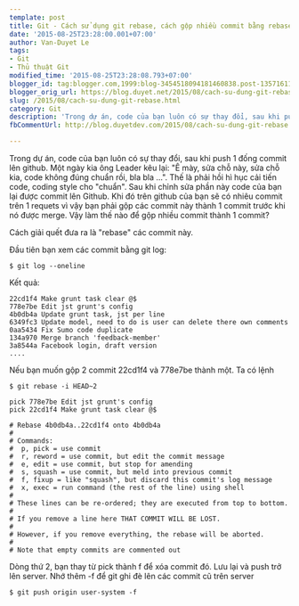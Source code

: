 ```yaml
---
template: post
title: Git - Cách sử dụng git rebase, cách gộp nhiều commit bằng rebase
date: '2015-08-25T23:28:00.001+07:00'
author: Van-Duyet Le
tags:
- Git
- Thủ thuật Git
modified_time: '2015-08-25T23:28:08.793+07:00'
blogger_id: tag:blogger.com,1999:blog-3454518094181460838.post-1357161151212518621
blogger_orig_url: https://blog.duyet.net/2015/08/cach-su-dung-git-rebase.html
slug: /2015/08/cach-su-dung-git-rebase.html
category: Git
description: 'Trong dự án, code của bạn luôn có sự thay đổi, sau khi push 1 đống commit lên github. Một ngày kia ông Leader kêu lại: "Ê mày, sửa chỗ này, sửa chỗ kia, code không đúng chuẩn rồi, bla bla ...". Thế là phải hồi hì hục cải tiến code, coding style cho "chuẩn".'
fbCommentUrl: http://blog.duyetdev.com/2015/08/cach-su-dung-git-rebase.html

---
```


Trong dự án, code của bạn luôn có sự thay đổi, sau khi push 1 đống commit lên github. Một ngày kia ông Leader kêu lại: "Ê mày, sửa chỗ này, sửa chỗ kia, code không đúng chuẩn rồi, bla bla ...". Thế là phải hồi hì hục cải tiến code, coding style cho "chuẩn".
Sau khi chỉnh sửa phần này code của bạn lại được commit lên Github. Khi đó trên github của bạn sẽ có nhiêu commit trên 1 requets vì vậy bạn phải gộp  các commit này thành 1 commit trước khi nó được merge. Vậy làm thế nào để gộp nhiều commit thành 1 commit?

Cách giải quết đưa ra là "rebase" các commit này.

Đầu tiên bạn xem các commit bằng git log:

```
$ git log --oneline
```

Kết quả:

```
22cd1f4 Make grunt task clear @$
778e7be Edit jst grunt's config
4b0db4a Update grunt task, jst per line
6349fc3 Update model, need to do is user can delete there own comments
0aa5434 Fix Sumo code duplicate
134a970 Merge branch 'feedback-member'
3a8544a Facebook login, draft version
....
```

Nếu bạn muốn gộp 2 commit 22cd1f4 và 778e7be thành một. Ta có lệnh

```
$ git rebase -i HEAD~2
```

```
pick 778e7be Edit jst grunt's config
pick 22cd1f4 Make grunt task clear @$

# Rebase 4b0db4a..22cd1f4 onto 4b0db4a
#
# Commands:
#  p, pick = use commit
#  r, reword = use commit, but edit the commit message
#  e, edit = use commit, but stop for amending
#  s, squash = use commit, but meld into previous commit
#  f, fixup = like "squash", but discard this commit's log message
#  x, exec = run command (the rest of the line) using shell
#
# These lines can be re-ordered; they are executed from top to bottom.
#
# If you remove a line here THAT COMMIT WILL BE LOST.
#
# However, if you remove everything, the rebase will be aborted.
#
# Note that empty commits are commented out

```

Dòng thứ 2, bạn thay từ pick thành f để xóa commit đó. Lưu lại và push trở lên server. Nhớ thêm -f để git ghi đè lên các commit cũ trên server

```
$ git push origin user-system -f
```
